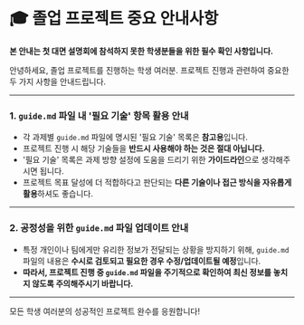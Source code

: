 # 🎓 졸업 프로젝트 중요 안내사항

**본 안내는 첫 대면 설명회에 참석하지 못한 학생분들을 위한 필수 확인 사항입니다.**

안녕하세요, 졸업 프로젝트를 진행하는 학생 여러분. 프로젝트 진행과 관련하여 중요한 두 가지 사항을 안내드립니다.

---

### 1. `guide.md` 파일 내 '필요 기술' 항목 활용 안내

*   각 과제별 `guide.md` 파일에 명시된 '필요 기술' 목록은 **참고용**입니다.
*   프로젝트 진행 시 해당 기술들을 **반드시 사용해야 하는 것은 절대 아닙니다.**
*   '필요 기술' 목록은 과제 방향 설정에 도움을 드리기 위한 **가이드라인**으로 생각해주시면 됩니다.
*   프로젝트 목표 달성에 더 적합하다고 판단되는 **다른 기술이나 접근 방식을 자유롭게 활용**하셔도 좋습니다.

---

### 2. 공정성을 위한 `guide.md` 파일 업데이트 안내

*   특정 개인이나 팀에게만 유리한 정보가 전달되는 상황을 방지하기 위해, `guide.md` 파일의 내용은 **수시로 검토되고 필요한 경우 수정/업데이트될 예정**입니다.
*   **따라서, 프로젝트 진행 중 `guide.md` 파일을 주기적으로 확인하여 최신 정보를 놓치지 않도록 주의해주시기 바랍니다.**

---

모든 학생 여러분의 성공적인 프로젝트 완수를 응원합니다!